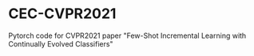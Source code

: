 # CEC-CVPR2021
Pytorch code for CVPR2021 paper "Few-Shot Incremental Learning with Continually Evolved Classifiers"
